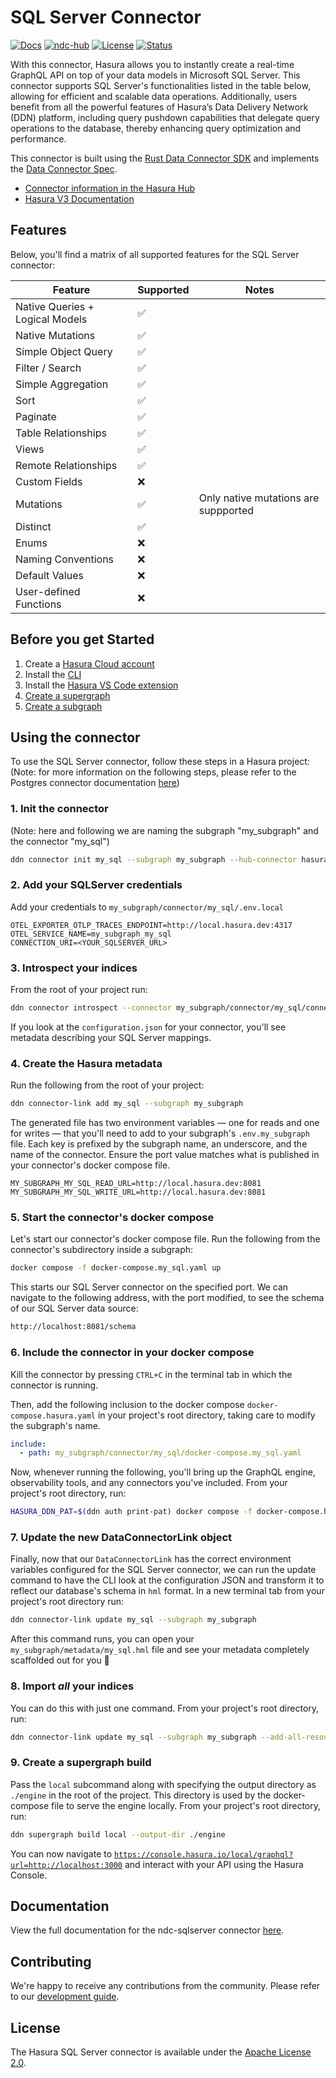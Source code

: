 # SQL Server Connector

[![Docs](https://img.shields.io/badge/docs-v3.x-brightgreen.svg?style=flat)](https://hasura.io/docs/3.0/getting-started/overview/)
[![ndc-hub](https://img.shields.io/badge/ndc--hub-sqlserver-blue.svg?style=flat)](https://hasura.io/connectors/sqlserver)
[![License](https://img.shields.io/badge/license-Apache--2.0-purple.svg?style=flat)](LICENSE.txt)
[![Status](https://img.shields.io/badge/status-alpha-yellow.svg?style=flat)](./readme.md)

With this connector, Hasura allows you to instantly create a real-time GraphQL API on top of your data models in
Microsoft SQL Server. This connector supports SQL Server's functionalities listed in the table below, allowing for
efficient and scalable data operations. Additionally, users benefit from all the powerful features of Hasura’s Data
Delivery Network (DDN) platform, including query pushdown capabilities that delegate query operations to the database,
thereby enhancing query optimization and performance.

This connector is built using the [Rust Data Connector SDK](https://github.com/hasura/ndc-hub#rusk-sdk) and implements
the [Data Connector Spec](https://github.com/hasura/ndc-spec).

- [Connector information in the Hasura Hub](https://hasura.io/connectors/sqlserver)
- [Hasura V3 Documentation](https://hasura.io/docs/3.0)

## Features

Below, you'll find a matrix of all supported features for the SQL Server connector:

| Feature                         | Supported | Notes                                |
|---------------------------------|-----------|--------------------------------------|
| Native Queries + Logical Models | ✅        |                                      |
| Native Mutations                | ✅        |                                      |
| Simple Object Query             | ✅        |                                      |
| Filter / Search                 | ✅        |                                      |
| Simple Aggregation              | ✅        |                                      |
| Sort                            | ✅        |                                      |
| Paginate                        | ✅        |                                      |
| Table Relationships             | ✅        |                                      |
| Views                           | ✅        |                                      |
| Remote Relationships            | ✅        |                                      |
| Custom Fields                   | ❌        |                                      |
| Mutations                       | ✅        | Only native mutations are suppported |
| Distinct                        | ✅        |                                      |
| Enums                           | ❌        |                                      |
| Naming Conventions              | ❌        |                                      |
| Default Values                  | ❌        |                                      |
| User-defined Functions          | ❌        |                                      |

## Before you get Started

1. Create a [Hasura Cloud account](https://console.hasura.io)
2. Install the [CLI](https://hasura.io/docs/3.0/cli/installation/)
3. Install the [Hasura VS Code extension](https://marketplace.visualstudio.com/items?itemName=HasuraHQ.hasura)
4. [Create a supergraph](https://hasura.io/docs/3.0/getting-started/init-supergraph)
5. [Create a subgraph](https://hasura.io/docs/3.0/getting-started/init-subgraph)

## Using the connector

To use the SQL Server connector, follow these steps in a Hasura project:
(Note: for more information on the following steps, please refer to the Postgres connector documentation [here](https://hasura.io/docs/3.0/getting-started/connect-to-data/connect-a-source))

### 1. Init the connector
(Note: here and following we are naming the subgraph "my_subgraph" and the connector "my_sql")

   ```bash
   ddn connector init my_sql --subgraph my_subgraph --hub-connector hasura/sqlserver
   ```

### 2. Add your SQLServer credentials

Add your credentials to `my_subgraph/connector/my_sql/.env.local`

```env title="my_subgraph/connector/my_sql/.env.local"
OTEL_EXPORTER_OTLP_TRACES_ENDPOINT=http://local.hasura.dev:4317
OTEL_SERVICE_NAME=my_subgraph_my_sql
CONNECTION_URI=<YOUR_SQLSERVER_URL>
```

### 3. Introspect your indices

From the root of your project run:

```bash title="From the root of your project run:"
ddn connector introspect --connector my_subgraph/connector/my_sql/connector.yaml
```

If you look at the `configuration.json` for your connector, you'll see metadata describing your SQL Server mappings.

### 4. Create the Hasura metadata

Run the following from the root of your project:

```bash title="Run the following from the root of your project:"
ddn connector-link add my_sql --subgraph my_subgraph
```

The generated file has two environment variables — one for reads and one for writes — that you'll need to add to your
subgraph's `.env.my_subgraph` file. Each key is prefixed by the subgraph name, an underscore, and the name of the
connector. Ensure the port value matches what is published in your connector's docker compose file.

```env title="my_subgraph/.env.my_subgraph"
MY_SUBGRAPH_MY_SQL_READ_URL=http://local.hasura.dev:8081
MY_SUBGRAPH_MY_SQL_WRITE_URL=http://local.hasura.dev:8081
```

### 5. Start the connector's docker compose

Let's start our connector's docker compose file. Run the following from the connector's subdirectory inside a subgraph:
```bash title="Run the following from the connector's subdirectory inside a subgraph:"
docker compose -f docker-compose.my_sql.yaml up
```

This starts our SQL Server connector on the specified port. We can navigate to the following address, with the port
modified, to see the schema of our SQL Server data source:

```bash
http://localhost:8081/schema
```

### 6. Include the connector in your docker compose

Kill the connector by pressing `CTRL+C` in the terminal tab in which the connector is running.

Then, add the following inclusion to the docker compose `docker-compose.hasura.yaml` in your project's root directory, taking care to modify the
subgraph's name.

```yaml title="docker-compose.hasura.yaml"
include:
  - path: my_subgraph/connector/my_sql/docker-compose.my_sql.yaml
```

Now, whenever running the following, you'll bring up the GraphQL engine, observability tools, and any connectors you've
included. From your project's root directory, run:

```bash title="From the root of your project, run:"
HASURA_DDN_PAT=$(ddn auth print-pat) docker compose -f docker-compose.hasura.yaml watch
```

### 7. Update the new DataConnectorLink object

Finally, now that our `DataConnectorLink` has the correct environment variables configured for the SQL Server connector,
we can run the update command to have the CLI look at the configuration JSON and transform it to reflect our database's
schema in `hml` format. In a new terminal tab from your project's root directory run:

```bash title="From the root of your project, run:"
ddn connector-link update my_sql --subgraph my_subgraph
```

After this command runs, you can open your `my_subgraph/metadata/my_sql.hml` file and see your metadata completely
scaffolded out for you 🎉

### 8. Import _all_ your indices

You can do this with just one command. From your project's root directory, run:

```bash title="From the root of your project, run:"
ddn connector-link update my_sql --subgraph my_subgraph --add-all-resources
```

### 9. Create a supergraph build

Pass the `local` subcommand along with specifying the output directory as `./engine` in the root of the project. This
directory is used by the docker-compose file to serve the engine locally. From your project's root directory, run:

```bash title="From the root of your project, run:"
ddn supergraph build local --output-dir ./engine
```

You can now navigate to
[`https://console.hasura.io/local/graphql?url=http://localhost:3000`](https://console.hasura.io/local/graphql?url=http://localhost:3000)
and interact with your API using the Hasura Console.

## Documentation

View the full documentation for the ndc-sqlserver connector [here](./docs/readme.md).

## Contributing

We're happy to receive any contributions from the community. Please refer to our [development guide](./docs/development.md).

## License

The Hasura SQL Server connector is available under the [Apache License
2.0](https://www.apache.org/licenses/LICENSE-2.0).
